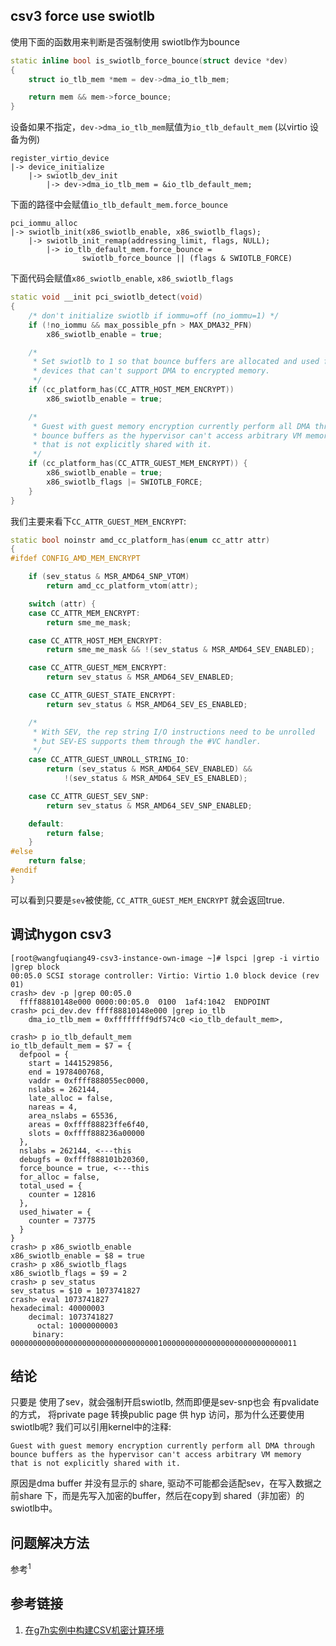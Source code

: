 ## csv3 force use swiotlb

使用下面的函数用来判断是否强制使用 swiotlb作为bounce
```cpp
static inline bool is_swiotlb_force_bounce(struct device *dev)
{
    struct io_tlb_mem *mem = dev->dma_io_tlb_mem;

    return mem && mem->force_bounce;
}
```

设备如果不指定，`dev->dma_io_tlb_mem`赋值为`io_tlb_default_mem`
(以virtio 设备为例)
```
register_virtio_device
|-> device_initialize
    |-> swiotlb_dev_init
        |-> dev->dma_io_tlb_mem = &io_tlb_default_mem;
```

下面的路径中会赋值`io_tlb_default_mem.force_bounce`
```
pci_iommu_alloc
|-> swiotlb_init(x86_swiotlb_enable, x86_swiotlb_flags);
    |-> swiotlb_init_remap(addressing_limit, flags, NULL);
        |-> io_tlb_default_mem.force_bounce =
                swiotlb_force_bounce || (flags & SWIOTLB_FORCE)
```


下面代码会赋值`x86_swiotlb_enable`,  `x86_swiotlb_flags`
```cpp
static void __init pci_swiotlb_detect(void)
{
    /* don't initialize swiotlb if iommu=off (no_iommu=1) */
    if (!no_iommu && max_possible_pfn > MAX_DMA32_PFN)
        x86_swiotlb_enable = true;

    /*
     * Set swiotlb to 1 so that bounce buffers are allocated and used for
     * devices that can't support DMA to encrypted memory.
     */
    if (cc_platform_has(CC_ATTR_HOST_MEM_ENCRYPT))
        x86_swiotlb_enable = true;

    /*
     * Guest with guest memory encryption currently perform all DMA through
     * bounce buffers as the hypervisor can't access arbitrary VM memory
     * that is not explicitly shared with it.
     */
    if (cc_platform_has(CC_ATTR_GUEST_MEM_ENCRYPT)) {
        x86_swiotlb_enable = true;
        x86_swiotlb_flags |= SWIOTLB_FORCE;
    }
}
```
我们主要来看下`CC_ATTR_GUEST_MEM_ENCRYPT`:
```cpp
static bool noinstr amd_cc_platform_has(enum cc_attr attr)
{
#ifdef CONFIG_AMD_MEM_ENCRYPT

    if (sev_status & MSR_AMD64_SNP_VTOM)
        return amd_cc_platform_vtom(attr);

    switch (attr) {
    case CC_ATTR_MEM_ENCRYPT:
        return sme_me_mask;

    case CC_ATTR_HOST_MEM_ENCRYPT:
        return sme_me_mask && !(sev_status & MSR_AMD64_SEV_ENABLED);

    case CC_ATTR_GUEST_MEM_ENCRYPT:
        return sev_status & MSR_AMD64_SEV_ENABLED;

    case CC_ATTR_GUEST_STATE_ENCRYPT:
        return sev_status & MSR_AMD64_SEV_ES_ENABLED;

    /*
     * With SEV, the rep string I/O instructions need to be unrolled
     * but SEV-ES supports them through the #VC handler.
     */
    case CC_ATTR_GUEST_UNROLL_STRING_IO:
        return (sev_status & MSR_AMD64_SEV_ENABLED) &&
            !(sev_status & MSR_AMD64_SEV_ES_ENABLED);

    case CC_ATTR_GUEST_SEV_SNP:
        return sev_status & MSR_AMD64_SEV_SNP_ENABLED;

    default:
        return false;
    }
#else
    return false;
#endif
}
```

可以看到只要是`sev`被使能, `CC_ATTR_GUEST_MEM_ENCRYPT` 就会返回true.

## 调试hygon csv3
```
[root@wangfuqiang49-csv3-instance-own-image ~]# lspci |grep -i virtio |grep block
00:05.0 SCSI storage controller: Virtio: Virtio 1.0 block device (rev 01)
crash> dev -p |grep 00:05.0
  ffff88810148e000 0000:00:05.0  0100  1af4:1042  ENDPOINT
crash> pci_dev.dev ffff88810148e000 |grep io_tlb
    dma_io_tlb_mem = 0xffffffff9df574c0 <io_tlb_default_mem>,

crash> p io_tlb_default_mem
io_tlb_default_mem = $7 = {
  defpool = {
    start = 1441529856,
    end = 1978400768,
    vaddr = 0xffff888055ec0000,
    nslabs = 262144,
    late_alloc = false,
    nareas = 4,
    area_nslabs = 65536,
    areas = 0xffff88823ffe6f40,
    slots = 0xffff888236a00000
  },
  nslabs = 262144, <---this
  debugfs = 0xffff888101b20360,
  force_bounce = true, <---this
  for_alloc = false,
  total_used = {
    counter = 12816
  },
  used_hiwater = {
    counter = 73775
  }
}
crash> p x86_swiotlb_enable
x86_swiotlb_enable = $8 = true
crash> p x86_swiotlb_flags
x86_swiotlb_flags = $9 = 2
crash> p sev_status
sev_status = $10 = 1073741827
crash> eval 1073741827
hexadecimal: 40000003
    decimal: 1073741827
      octal: 10000000003
     binary: 0000000000000000000000000000000001000000000000000000000000000011
```

## 结论
只要是 使用了sev，就会强制开启swiotlb, 然而即便是sev-snp也会 有pvalidate 的方式，
将private page 转换public page 供 hyp 访问，那为什么还要使用swiotlb呢?
我们可以引用kernel中的注释:
```
Guest with guest memory encryption currently perform all DMA through
bounce buffers as the hypervisor can't access arbitrary VM memory
that is not explicitly shared with it.
```
原因是dma buffer 并没有显示的 share, 驱动不可能都会适配sev，在写入数据之前share
下，而是先写入加密的buffer，然后在copy到 shared（非加密）的 swiotlb中。

## 问题解决方法

参考<sup>1</sup>

## 参考链接
1. [在g7h实例中构建CSV机密计算环境](https://help.aliyun.com/zh/ecs/user-guide/build-csv-encrypted-computing-environment?spm=a2c4g.11186623.help-menu-25365.d_3_1_9_2_3.7b8474d26LTxfX&scm=20140722.H_2507879._.OR_help-T_cn~zh-V_1)

